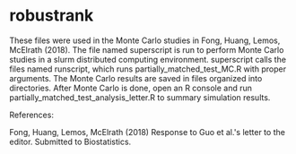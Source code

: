 # robustrank

These files were used in the Monte Carlo studies in Fong, Huang, Lemos, McElrath (2018). The file named superscript is run to perform Monte Carlo studies in a slurm distributed computing environment. superscript calls the files named runscript, which runs partially_matched_test_MC.R with proper arguments. The Monte Carlo results are saved in files organized into directories. After Monte Carlo is done, open an R console and run partially_matched_test_analysis_letter.R to summary simulation results.


References:

Fong, Huang, Lemos, McElrath (2018) Response to Guo et al.'s letter to the editor. Submitted to Biostatistics.
